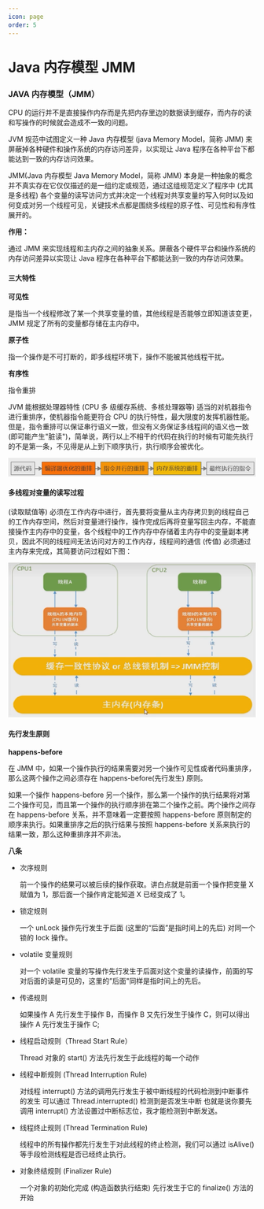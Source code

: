 ```yaml
---
icon: page
order: 5
---
```

# Java 内存模型 JMM

###  JAVA 内存模型（JMM）

CPU 的运行并不是直接操作内存而是先把内存里边的数据读到缓存，而内存的读和写操作的时候就会造成不一致的问题。

JVM 规范中试图定义一种 Java 内存模型 (java Memory Model，简称 JMM) 来屏蔽掉各种硬件和操作系统的内存访问差异，以实现让 Java 程序在各种平台下都能达到一致的内存访问效果。

JMM(Java 内存模型 Java Memory Model，简称 JMM) 本身是一种抽象的概念并不真实存在它仅仅描述的是一组约定或规范，通过这组规范定义了程序中 (尤其是多线程) 各个变量的读写访问方式并决定一个线程对共享变量的写入何时以及如何变成对另一个线程可见，关键技术点都是围绕多线程的原子性、可见性和有序性展开的。

**作用：**

通过 JMM 来实现线程和主内存之间的抽象关系。屏蔽各个硬件平台和操作系统的内存访问差异以实现让 Java 程序在各种平台下都能达到一致的内存访问效果。

#### 三大特性

**可见性**

是指当一个线程修改了某一个共享变量的值，其他线程是否能够立即知道该变更，JMM 规定了所有的变量都存储在主内存中。

**原子性**

指一个操作是不可打断的，即多线程环境下，操作不能被其他线程干扰。

**有序性**

指令重排

JVM 能根据处理器特性 (CPU 多 级缓存系统、多核处理器等) 适当的对机器指令进行重排序，使机器指令能更符合 CPU 的执行特性，最大限度的发挥机器性能。但是，指令重排可以保证串行语义一致，但没有义务保证多线程间的语义也一致 (即可能产生"脏读")，简单说，两行以上不相干的代码在执行的时候有可能先执行的不是第一条，不见得是从上到下顺序执行，执行顺序会被优化。

![img](./assets/images_20221017191551.png)

#### 多线程对变量的读写过程

(读取赋值等) 必须在工作内存中进行，首先要将变量从主内存拷贝到的线程自己的工作内存空间，然后对变量进行操作，操作完成后再将变量写回主内存，不能直接操作主内存中的变量，各个线程中的工作内存中存储着主内存中的变量副本拷贝，因此不同的线程间无法访问对方的工作内存，线程间的通信 (传值) 必须通过主内存来完成，其简要访问过程如下图：

![img](./assets/images_20221017192450.png)

#### 先行发生原则

**happens-before**

在 JMM 中，如果一个操作执行的结果需要对另一个操作可见性或者代码重排序，那么这两个操作之间必须存在 happens-before(先行发生) 原则。

如果一个操作 happens-before 另一个操作，那么第一个操作的执行结果将对第二个操作可见，而且第一个操作的执行顺序排在第二个操作之前。两个操作之间存在 happens-before 关系，并不意味着一定要按照 happens-before 原则制定的顺序来执行。如果重排序之后的执行结果与按照 happens-before 关系来执行的结果一致，那么这种重排序并不非法。

**八条**

- 次序规则

  前一个操作的结果可以被后续的操作获取。讲白点就是前面一个操作把变量 X 赋值为 1，那后面一个操作肯定能知道 X 已经变成了 1。

- 锁定规则

  一个 unLock 操作先行发生于后面 (这里的“后面”是指时间上的先后) 对同一个锁的 Iock 操作。

- volatile 变量规则

  对一个 volatile 变量的写操作先行发生于后面对这个变量的读操作，前面的写对后面的读是可见的，这里的”后面"同样是指时间上的先后。

- 传递规则

  如果操作 A 先行发生于操作 B，而操作 B 又先行发生于操作 C，则可以得出操作 A 先行发生于操作 C;

- 线程启动规则（Thread Start Rule）

  Thread 对象的 start() 方法先行发生于此线程的每一个动作

- 线程中断规则 (Thread Interruption Rule)

  对线程 interrupt() 方法的调用先行发生于被中断线程的代码检测到中断事件的发生 可以通过 Thread.interrupted() 检测到是否发生中断 也就是说你要先调用 interrupt() 方法设置过中断标志位，我才能检测到中断发送。

- 线程终止规则 (Thread Termination Rule)

  线程中的所有操作都先行发生于对此线程的终止检测，我们可以通过 isAlive() 等手段检测线程是否已经终止执行。

- 对象终结规则 (Finalizer Rule)

  一个对象的初始化完成 (构造函数执行结束) 先行发生于它的 finalize() 方法的开始

